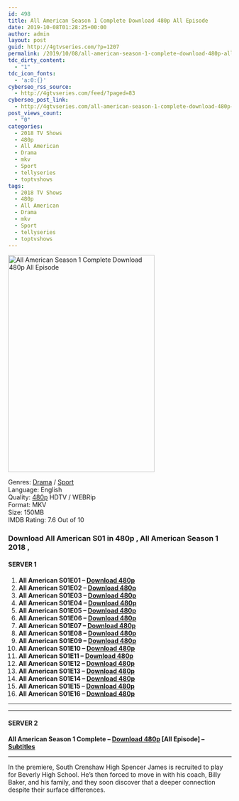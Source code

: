```yaml
---
id: 498
title: All American Season 1 Complete Download 480p All Episode
date: 2019-10-08T01:28:25+00:00
author: admin
layout: post
guid: http://4gtvseries.com/?p=1207
permalink: /2019/10/08/all-american-season-1-complete-download-480p-all-episode-2/
tdc_dirty_content:
  - "1"
tdc_icon_fonts:
  - 'a:0:{}'
cyberseo_rss_source:
  - http://4gtvseries.com/feed/?paged=83
cyberseo_post_link:
  - http://4gtvseries.com/all-american-season-1-complete-download-480p-all-episode/
post_views_count:
  - "0"
categories:
  - 2018 TV Shows
  - 480p
  - All American
  - Drama
  - mkv
  - Sport
  - tellyseries
  - toptvshows
tags:
  - 2018 TV Shows
  - 480p
  - All American
  - Drama
  - mkv
  - Sport
  - tellyseries
  - toptvshows
---
```

<img loading="lazy" class="aligncenter" src="https://1.bp.blogspot.com/-OW93_oyXnIs/XZvkZaVO2hI/AAAAAAAAAaI/JeVv0ALCcDo2S2ecjaWJrNHBzU0PnMtSACK4BGAYYCw/s1600/All%2BAmerican%2BSeason%2B1.jpg" alt="All American Season 1 Complete Download 480p All Episode" width="330" height="488" />

Genres:&nbsp;<a href="http://4gtvseries.com/tag/drama/" data-wpel-link="internal">Drama</a> / <a href="http://4gtvseries.com/tag/sport/" data-wpel-link="internal">Sport</a>  
Language: English  
Quality:&nbsp;<a href="http://4gtvseries.com/tag/480p/" data-wpel-link="internal">480p</a> HDTV / WEBRip  
Format: MKV  
Size: 150MB  
IMDB Rating: 7.6 Out of 10

### **Download All American S01 in 480p , All American Season 1 2018 ,&nbsp;**

#### <span><strong>SERVER 1</strong></span>

  1. **All American S01E01 – <a href="http://slink.dl480p.xyz/7pZ4T0" data-wpel-link="external" target="_blank" rel="nofollow external noopener noreferrer" class="wpel-icon-left"><i class="wpel-icon fa fa-download" aria-hidden="true"></i>Download 480p</a>**
  2. **All American S01E02 – <a href="http://slink.dl480p.xyz/S0uuffQ4" data-wpel-link="external" target="_blank" rel="nofollow external noopener noreferrer" class="wpel-icon-left"><i class="wpel-icon fa fa-download" aria-hidden="true"></i>Download 480p</a>**
  3. **All American S01E03 – <a href="http://slink.dl480p.xyz/HWP7" data-wpel-link="external" target="_blank" rel="nofollow external noopener noreferrer" class="wpel-icon-left"><i class="wpel-icon fa fa-download" aria-hidden="true"></i>Download 480p</a>**
  4. **All American S01E04 – <a href="http://slink.dl480p.xyz/2WH8N" data-wpel-link="external" target="_blank" rel="nofollow external noopener noreferrer" class="wpel-icon-left"><i class="wpel-icon fa fa-download" aria-hidden="true"></i>Download 480p</a>**
  5. **All American S01E05 – <a href="http://slink.dl480p.xyz/ijQo" data-wpel-link="external" target="_blank" rel="nofollow external noopener noreferrer" class="wpel-icon-left"><i class="wpel-icon fa fa-download" aria-hidden="true"></i>Download 480p</a>**
  6. **All American S01E06 – <a href="http://slink.dl480p.xyz/3y1o" data-wpel-link="external" target="_blank" rel="nofollow external noopener noreferrer" class="wpel-icon-left"><i class="wpel-icon fa fa-download" aria-hidden="true"></i>Download 480p</a>**
  7. **All American S01E07 – <a href="http://slink.dl480p.xyz/WmQm0" data-wpel-link="external" target="_blank" rel="nofollow external noopener noreferrer" class="wpel-icon-left"><i class="wpel-icon fa fa-download" aria-hidden="true"></i>Download 480p</a>**
  8. **All American S01E08 – <a href="http://slink.dl480p.xyz/qGbhW" data-wpel-link="external" target="_blank" rel="nofollow external noopener noreferrer" class="wpel-icon-left"><i class="wpel-icon fa fa-download" aria-hidden="true"></i>Download 480p</a>**
  9. **All American S01E09 – <a href="http://slink.dl480p.xyz/6CYT" data-wpel-link="external" target="_blank" rel="nofollow external noopener noreferrer" class="wpel-icon-left"><i class="wpel-icon fa fa-download" aria-hidden="true"></i>Download 480p</a>**
 10. **All American S01E10 – <a href="http://slink.dl480p.xyz/vcJlQFAC" data-wpel-link="external" target="_blank" rel="nofollow external noopener noreferrer" class="wpel-icon-left"><i class="wpel-icon fa fa-download" aria-hidden="true"></i>Download 480p</a>**
 11. **All American S01E11 – <a href="http://slink.dl480p.xyz/k8RZImhK" data-wpel-link="external" target="_blank" rel="nofollow external noopener noreferrer" class="wpel-icon-left"><i class="wpel-icon fa fa-download" aria-hidden="true"></i>Download 480p</a>**
 12. **All American S01E12 – <a href="http://slink.dl480p.xyz/mvsSIha8" data-wpel-link="external" target="_blank" rel="nofollow external noopener noreferrer" class="wpel-icon-left"><i class="wpel-icon fa fa-download" aria-hidden="true"></i>Download 480p</a>**
 13. **All American S01E13 – <a href="http://slink.dl480p.xyz/WGxdR4aA" data-wpel-link="external" target="_blank" rel="nofollow external noopener noreferrer" class="wpel-icon-left"><i class="wpel-icon fa fa-download" aria-hidden="true"></i>Download 480p</a>**
 14. **All American S01E14 – <a href="http://slink.dl480p.xyz/1glpdMR" data-wpel-link="external" target="_blank" rel="nofollow external noopener noreferrer" class="wpel-icon-left"><i class="wpel-icon fa fa-download" aria-hidden="true"></i>Download 480p</a>**
 15. **All American S01E15 – <a href="http://slink.dl480p.xyz/GEBIJ" data-wpel-link="external" target="_blank" rel="nofollow external noopener noreferrer" class="wpel-icon-left"><i class="wpel-icon fa fa-download" aria-hidden="true"></i>Download 480p</a>**
 16. **All American S01E16 – <a href="http://slink.dl480p.xyz/mFra6QVD" data-wpel-link="external" target="_blank" rel="nofollow external noopener noreferrer" class="wpel-icon-left"><i class="wpel-icon fa fa-download" aria-hidden="true"></i>Download 480p</a>**

* * *

* * *

#### <span><strong>SERVER 2</strong></span>

**All American Season 1 Complete – <a href="http://dl480p.xyz/961/" data-wpel-link="external" target="_blank" rel="nofollow external noopener noreferrer" class="wpel-icon-left"><i class="wpel-icon fa fa-download" aria-hidden="true"></i>Download 480p</a> [All Episode] – <a href="https://subscene.com/subtitles/all-american" data-wpel-link="external" target="_blank" rel="nofollow external noopener noreferrer" class="wpel-icon-left"><i class="wpel-icon fa fa-download" aria-hidden="true"></i>Subtitles</a>**

* * *

In the premiere, South Crenshaw High Spencer James is recruited to play for Beverly High School. He’s then forced to move in with his coach, Billy Baker, and his family, and they soon discover that a deeper connection despite their surface differences.

<div align="center">
</div>